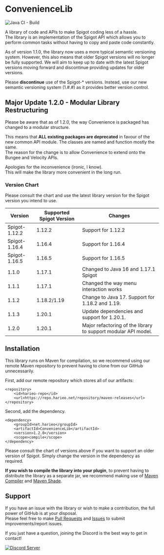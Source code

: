 # ConvenienceLib
![Java CI - Build](https://github.com/Harieo/ConvenienceLib/workflows/Java%20CI%20-%20Build/badge.svg)

A library of code and APIs to make Spigot coding less of a hassle.  
The library is an implementation of the Spigot API which allows you to perform common tasks without having to copy and paste code constantly. 

As of version 1.1.0, the library now uses a more typical semantic versioning system. However, this also means that older Spigot versions will no longer be fully supported. We will aim to keep up to date with the latest Spigot versions moving forward and discontinue providing updates for older versions.

Please **discontinue** use of the Spigot-* versions. Instead, use our new semantic versioning system (1.#.#) as it provides better version control.
## Major Update 1.2.0 - Modular Library Restructuring
Please be aware that as of 1.2.0, the way Convenience is packaged has changed to a modular structure.

This means that **ALL existing packages are deprecated** in favour of the new common API module.
The classes are named and function mostly the same.  
The reason for the change is to allow Convenience to extend onto the Bungee and Velocity APIs.

Apologies for the inconvenience (ironic, I know).  
This will make the library more convenient in the long run.

### Version Chart

Please consult the chart and use the latest library version for the Spigot version you intend to use.

| Version       | Supported Spigot Version | Changes                                                        |
|---------------|--------------------------|----------------------------------------------------------------|
| Spigot-1.12.2 | 1.12.2                   | Support for 1.12.2                                             |
| Spigot-1.16.4 | 1.16.4                   | Support for 1.16.4                                             |
| Spigot-1.16.5 | 1.16.5                   | Support for 1.16.5                                             |
| 1.1.0         | 1.17.1                   | Changed to Java 16 and 1.17.1 Spigot                           |
| 1.1.1         | 1.17.1                   | Changed the way menu interaction works                         |
| 1.1.2         | 1.18.2/1.19              | Change to Java 17. Support for 1.18.2 and 1.19.                |
| 1.1.3         | 1.20.1                   | Update dependencies and support for 1.20.1.                    |
| 1.2.0         | 1.20.1                   | Major refactoring of the library to support modular API model. |

## Installation
This library runs on Maven for compilation, so we recommend using our remote Maven repository to prevent having to clone from 
our GitHub unnecessarily. 

First, add our remote repository which stores all of our artifacts:
```
<repository>
    <id>harieo-repo</id>
    <url>https://repo.harieo.net/repository/maven-releases</url>
</repository>
```

Second, add the dependency.
```
<dependency>
    <groupId>net.harieo</groupId>
    <artifactId>ConvenienceLib</artifactId>
    <version>1.2.0</version>
    <scope>compile</scope>
</dependency>
```

Please consult the chart of versions above if you want to support an older version of Spigot. Simply change the version in the dependency as required.

**If you wish to compile the library into your plugin**, to prevent having to distribute the library as a separate jar, we recommend making use of [Maven Compiler](https://maven.apache.org/plugins/maven-compiler-plugin/) and [Maven Shade](https://maven.apache.org/plugins/maven-shade-plugin/).

## Support
If you have an issue with the library or wish to make a contribution, the full power of GitHub is at your disposal.  
Please feel free to make [Pull Requests](https://github.com/Harieo/ConvenienceLib/pulls) and 
[Issues](https://github.com/Harieo/ConvenienceLib/issues) to submit improvements/report issues.

If you just have a question, joining the Discord is the best way to get in contact! 

[![Discord Server](https://discordapp.com/api/guilds/679733506427191330/embed.png?style=banner2)](https://discord.gg/zTwWZAR)
